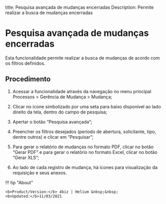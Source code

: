title: Pesquisa avançada de mudanças encerradas
Description: Permite realizar a busca de mudanças encerradas
# Pesquisa avançada de mudanças encerradas

Esta funcionalidade permite realizar a busca de mudanças de acordo com os filtros definidos.  

Procedimento
------------

1.  Acessar a funcionalidade através da navegação no menu principal Processos \>
    Gerência de Mudança \> Mudança;

2.  Clicar no ícone simbolizado por uma seta para baixo disponível ao lado
    direito da tela, dentro do campo de pesquisa;

3.  Apertar o botão “Pesquisa avançada”;

4.  Preencher os filtros desejados (período de abertura, solicitante, tipo,
    dentre outros) e clicar em “Pesquisar”;

5.  Para gerar o relatório de mudanças no formato PDF, clicar no botão “Gerar
    PDF” e para gerar o relatório no formato Excel, clicar no botão “Gerar XLS”;

6.  Ao lado de cada registro de mudança, há ícones para visualização da
    requisição e seus anexos.

!!! tip "About"

    <b>Product/Version:</b> 4biz | Helium &nbsp;&nbsp;
    <b>Updated:</b>11/03/2021
